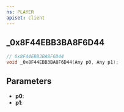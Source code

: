 ```yaml
---
ns: PLAYER
apiset: client
---
```

## _0x8F44EBB3BA8F6D44

```c
// 0x8F44EBB3BA8F6D44
void _0x8F44EBB3BA8F6D44(Any p0, Any p1);
```


## Parameters
* **p0**:
* **p1**: